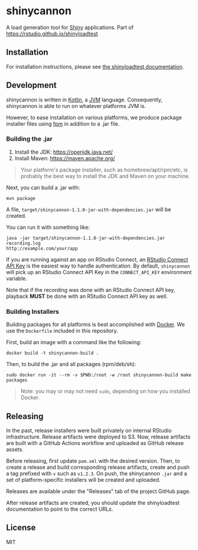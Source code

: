 # shinycannon

A load generation tool for [Shiny](https://shiny.rstudio.com/) applications. Part of https://rstudio.github.io/shinyloadtest

## Installation

For installation instructions, please see [the shinyloadtest documentation](https://rstudio.github.io/shinyloadtest).

## Development

shinycannon is written in [Kotlin][kotlin], a [JVM][jvm] language. Consequently,
shinycannon is able to run on whatever platforms JVM is.

However, to ease installation on various platforms, we produce package installer
files using [fpm][fpm] in addition to a .jar file.

### Building the .jar

1. Install the JDK: https://openjdk.java.net/
1. Install Maven: https://maven.apache.org/

> Your platform's package installer, such as homebrew/apt/rpm/etc, is probably
> the best way to install the JDK and Maven on your machine.

Next, you can build a .jar with:

```
mvn package
```

A file, `target/shinycannon-1.1.0-jar-with-dependencies.jar` will be created.

You can run it with something like:

```
java -jar target/shinycannon-1.1.0-jar-with-dependencies.jar recording.log
http://example.com/your/app

```

If you are running against an app on RStudio Connect, an [RStudio Connect API Key](https://docs.rstudio.com/connect/user/api-keys/) is the easiest way to handle authentication. By default, `shinycannon` will pick up an RStudio Connect API Key in the `CONNECT_API_KEY` environment variable. 

Note that if the recording was done with an RStudio Connect API key, playback **MUST** be done with an RStudio Connect API key as well.

### Building Installers

Building packages for all platforms is best accomplished with [Docker][docker].
We use the `Dockerfile` included in this repository.

First, build an image with a command like the following:

```
docker build -t shinycannon-build .
```

Then, to build the .jar and all packages (rpm/deb/sh):

```
sudo docker run -it --rm -v $PWD:/root -w /root shinycannon-build make packages
```

> Note: you may or may not need `sudo`, depending on how you installed Docker.

## Releasing

In the past, release installers were built privately on internal
RStudio infrastructure. Release artifacts were deployed to S3. Now,
release artifacts are built with a GitHub Actions workflow and
uploaded as GitHub release assets.

Before releasing, first update `pom.xml` with the desired
version. Then, to create a release and build corresponding release
artifacts, create and push a tag prefixed with `v` such as
`v1.2.3`. On push, the shinycannon `.jar` and a set of
platform-specific installers will be created and uploaded.

Releases are available under the "Releases" tab of the project GitHub
page.

After release artifacts are created, you should update the
shinyloadtest documentation to point to the correct URLs.

## License

MIT

[kotlin]: https://kotlinlang.org/
[jvm]: https://en.wikipedia.org/wiki/Java_virtual_machine
[fpm]: https://github.com/jordansissel/fpm
[docker]: https://github.com/jordansissel/fpm
